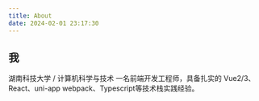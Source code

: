 ```yaml
---
title: About
date: 2024-02-01 23:17:30
---
```

## 我

湖南科技大学 / 计算机科学与技术
一名前端开发工程师，具备扎实的 Vue2/3、React、uni-app webpack、Typescript等技术栈实践经验。
